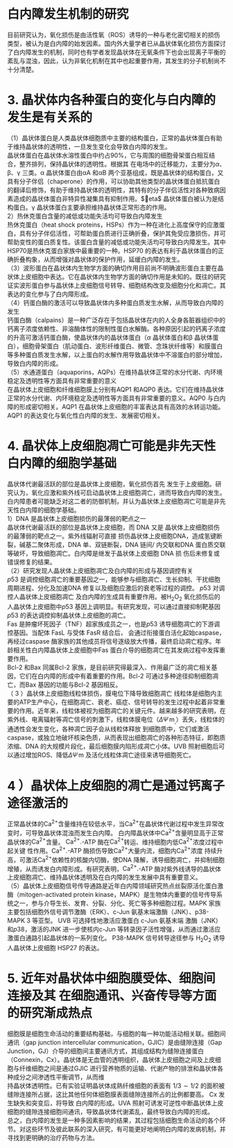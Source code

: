 # 白内障发生机制的研究  
目前研究认为，氧化损伤是由活性氧（ROS）诱导的一种与老化密切相关的损伤类型，被认为是白内障的始发因素。国内外大量学者已从晶状体氧化损伤方面探讨了白内障发生的机制，同时也有学者发现晶状体在无氧条件下也会出现离子平衡的紊乱与混浊，因此，认为非氧化机制在其中也起重要作用，其发生的分子机制尚不十分清楚。  
# 3. 晶状体内各种蛋白的变化与白内障的发生是有关系的  
（1）晶状体蛋白是人类晶状体细胞质中主要的结构蛋白，正常的晶状体蛋白有助于维持晶状体的透明性，一旦发生变化会导致白内障的发生。  
晶状体蛋白在晶状体水溶性蛋白中约占$90\%$，它与周围的细胞骨架蛋白相互结合，整齐排列，保持晶状体的透明性。根据其 在电场中的迁移能力，主要分为$\alpha$、β、γ 三类。α 晶状体蛋白由αA 和αB 两个亚基组成，既是晶状体的结构蛋白，又具有分子伴侣（chaperone）的作用，可以协助其他类型的晶状体蛋白抵抗蛋白的翻译后修饰，有助于维持晶状体的透明性，其特有的分子伴侣活性对各种致病因素造成的晶状体蛋白非特异性凝集具有抑制作用。$eta$ 晶状体蛋白被认为是结构蛋白。γ 晶状体蛋白主要承担维持晶状体正常形态的作用。  
2）热休克蛋白含量的减低或功能失活均可导致白内障发生  
热休克蛋白（heat shock proteins，HSPs）作为一种在进化上高度保守的应激蛋白，具有分子伴侣活性，可帮助蛋白质进行正确折叠，保护其免受应激损伤，并可帮助变性的蛋白质复性。该蛋白含量的减低或功能失活均可导致白内障发生。其中HSP70是热休克蛋白家族中最重要的一种。HSP70 的表达有利于晶状体蛋白的正确折叠构象，从而增强对晶状体的保护作用，延缓白内障的发生。  
（3）波形蛋白在晶状体内生物学方面的确切作用目前尚不明确波形蛋白主要在晶状体上皮细胞中表达。它在晶状体内生物学方面的确切作用是未知的。既往的研究证实波形蛋白参与晶状体上皮细胞信号转导、细胞结构改变及细胞分化和凋亡。其表达的变化参与了白内障形成。  
（4）钙蛋白酶的激活可以导致晶状体内多种蛋白质发生水解，从而导致白内障的发生  
钙蛋白酶（calpains）是一种广泛存在于包括晶状体在内的人全身各脏器组织中的钙离子浓度依赖性、非溶酶体性的限制性蛋白水解酶。各种原因引起的钙离子浓度的升高可激活钙蛋白酶，使晶状体内的晶状体蛋白（$\alpha$ 晶状体蛋白和β 晶状体蛋白），细胞骨架蛋白（肌动蛋白、波形纤维蛋白、微管、念珠状纤维等）和膜蛋白等多种蛋白质发生水解，以上蛋白的水解作用导致晶状体中不溶蛋白的部分增加，导致白内障的形成。  
（5）水通道蛋白（aquaporins，AQPs）在维持晶状体正常的水分代谢、内环境稳定及透明性等方面具有非常重要的意义  
在晶状体上皮细胞和纤维细胞膜上分别有AQP1 和AQP0 表达。它们在维持晶状体正常的水分代谢、内环境稳定及透明性等方面具有非常重要的意义。AQP0 与白内障的形成密切相关。AQP1 在晶状体上皮细胞的丰富表达具有高效的水转运功能。AQP1 的表达变化与氧化性白内障的发生、发展密切相关。  
# 4. 晶状体上皮细胞凋亡可能是非先天性白内障的细胞学基础  
晶状体代谢最活跃的部位是晶状体上皮细胞，氧化损伤首先 发生于上皮细胞。研究认为，氧化应激和紫外线可启动晶状体上皮细胞凋亡，进而导致白内障的发生。白内障患者可能缺乏对这二者的防御机制，并认为晶状体上皮细胞凋亡可能是非先天性白内障的细胞学基础。  
1）DNA 是晶状体上皮细胞损伤的最薄弱的靶点之一  
晶状体代谢最活跃的部位是晶状体上皮细胞，而 DNA  又是 晶状体上皮细胞损伤的最薄弱的靶点之一。紫外线辐射可直接 损伤晶状体上皮细胞DNA，造成氢键断裂，碱基二聚体形成，DNA 单、双链断裂，DNA 链间/ 内交联和DNA 蛋白质交联等破坏，导致细胞凋亡。白内障是继发于晶状体上皮细胞 DNA  损 伤后未修复或错误修复的结果。  
（2）研究发现人晶状体上皮细胞凋亡及白内障的形成与基因调控有关  
$p53$ 是调控细胞凋亡的重要基因之一，能够参与细胞凋亡、生长抑制、干扰细胞周期进程、分化及加速DNA 修复以及细胞应激后的衰老等过程的调控。 $p53$  对调控人晶状体上皮细胞凋亡 及白内障的生成具有重要作用。被$\mathrm{H}_{2}\mathrm{O}_{2}$ 氧化损伤后的人晶状体上皮细胞中$p53$ 基因上调明显。有研究发现，可以通过直接抑制靶基因 $p53$  的表达调控抑制晶状体上皮细胞的凋亡。  
Fas 是肿瘤坏死因子（TNF）超家族成员之一，也是$p53$ 诱导细胞凋亡的下游调控基因。当配体 FasL  与受体 FasR  结合后， 会通过衔接蛋白活化起始caspase，再经过caspase 酶家族的其他成员将信号逐级放大传播，最终启动凋亡程序。年龄相关性白内障晶状体上皮细胞中Fas 蛋白介导的细胞凋亡在其发病过程中发挥重要作用。  
Bcl-2 和Bax 同属Bcl-2 家族，是目前研究得最深入、作用最广泛的凋亡相关基因，它们在白内障的形成中有着重要的作用。Bcl-2 可通过多种途径抑制细胞凋亡，而Bax 基因的功能与Bcl-2  基因相反。  
（ 3 ）晶状体上皮细胞线粒体损伤，膜电位下降导致细胞凋亡 线粒体是细胞内主要的ATP生产中心，在细胞凋亡、衰老、癌症、信号转导的发生过程中起着非常重要的作用。近年来，线粒体被视为细胞凋亡的关键元件。越来越多的研究表明，在紫外线、电离辐射等凋亡信号的刺激下，线粒体膜电位（$\Delta\Psi\,\mathrm{m}_{,}$）丢失，线粒体的通透性会发生变化，各种凋亡因子会从线粒体释放 到细胞质中，它们或激活caspase，或独立地破坏核染色质，从而表现出细胞凋亡的各种形态特征，即胞质浓缩、DNA 的大规模片段化，最后细胞膜内陷形成凋亡小体。UVB 照射细胞后可以通过增加ROS、降低$\Delta\Psi\,\mathrm{m}$ 及活化线粒体凋亡途径来诱导细胞死亡。  
# 4 ）晶状体上皮细胞的凋亡是通过钙离子途径激活的  
正常晶状体的$\mathrm{Ca^{2+}}$含量维持在较低水平，当$\mathrm{Ca^{2+}}$在晶状体代谢过程中发生异常改变时，可导致晶状体混浊而发生白内障。    白内障晶状体中$\mathrm{Ca}^{2+}$含量明显高于正常晶状体的$\mathrm{Ca}^{2+}$含量。    $\mathrm{Ca}^{2+}.$-ATP 酶在$\mathrm{Ca}^{2+}$转运、维持细胞内低$\mathrm{Ca}^{2+}$浓度过程中起关键    性作用。$\mathrm{Ca}^{2+}.$-ATP 酶损伤导致$\mathrm{Ca^{2+}}$大量内流，细胞内$\mathrm{Ca}^{2+}$浓度  持续升高，可激活$\mathrm{Ca^{2+}}$依赖性的核酸内切酶，使DNA 降解，诱导细胞凋亡，并抑制细胞增殖，从而诱发白内障形成。有研究表明，$\mathrm{Ca}^{2+}.$-ATP 酶对紫外线诱导的晶状体上皮细胞凋亡、维持晶状体透明及在白内障的发生发展中具有重要意义。  
（5）晶状体上皮细胞信号传导通路是近年白内障领域研究热点丝裂原活化蛋白激酶（mitogen-activated protein kinase，MAPK）是生物体内重要的信号传导系统之一，参与介导生长、发育、分裂、分化、死亡等多种细胞过程。MAPK 家族主要包括细胞外信号调节激酶（ERK）、c-Jun 氨基末端激酶（JNK）、p38-MAPK 3  等亚型。 UVB  可选择性地激活应激蛋白 c-Jun  氨基末端 激酶（JNK）和$p38$，激活的JNK 进一步使核内c-Jun 等转录因子活性增强，从而通过激活应激蛋白通路引起晶状体的一系列变化。 P38-MAPK  信号转导途径参与 $\mathrm{H}_{2}\mathrm{O}_{2}$  诱导人晶状体上皮细胞 HSP27 的表达。  
# 5.  近年对晶状体中细胞膜受体、细胞间连接及其 在细胞通讯、兴奋传导等方面的研究渐成热点  
细胞膜是细胞生命活动的重要结构基础，与细胞的每一种功能活动相关联。细胞间通讯（gap junction intercellular communication，GJIC）是由缝隙连接（Gap Junction，GJ）介导的细胞间主要通讯方式，其组成结构为缝隙连接蛋白（Connexin，Cx）。晶状体是无血管的透明组织，晶状体上皮细胞之间及上皮细胞与纤维细胞之间是通过GJIC 进行营养物质的运输、代谢产物的排泄和晶状体各种成分之间渗透性平衡调节，从而维  
持晶状体透明性。已有实验证明晶状体成熟纤维细胞的表面有 $1/3\sim1/2$ 的面积被缝隙连接所占据，这比其他任何体细胞膜表面缝隙连接所占的比例都要高。 Cx  发生缺失和突变后，将导致 白内障的形成。UVA 照射可诱发可逆性中断晶状体上皮细胞的缝隙连接细胞间通讯，导致晶状体代谢紊乱，最终导致白内障的形成。  
总之，白内障的发生是一种多因素影响的结果，其过程包括细胞生命活动的各个环节。对这些环节及彼此联系的深入研究，有可能更好地阐明白内障的发病机制，并寻找到更明确的治疗药物与方法。  